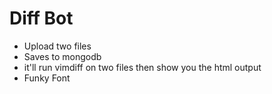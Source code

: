 # Diff Bot

* Upload two files
* Saves to mongodb
* it'll run vimdiff on two files then show you the html output
* Funky Font